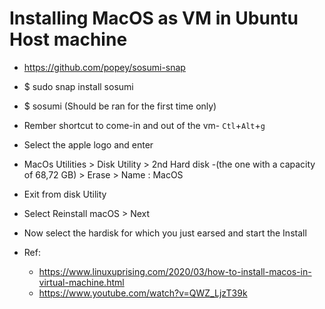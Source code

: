 # Installing MacOS as VM in Ubuntu Host machine

- https://github.com/popey/sosumi-snap
- \$ sudo snap install sosumi
- \$ sosumi (Should be ran for the first time only)
- Rember shortcut to come-in and out of the vm- `Ctl`+`Alt`+`g`
- Select the apple logo and enter
- MacOs Utilities > Disk Utility > 2nd Hard disk -(the one with a capacity of 68,72 GB) > Erase > Name : MacOS
- Exit from disk Utility
- Select Reinstall macOS > Next
- Now select the hardisk for which you just earsed and start the Install

- Ref:
  - https://www.linuxuprising.com/2020/03/how-to-install-macos-in-virtual-machine.html
  - https://www.youtube.com/watch?v=QWZ_LjzT39k



